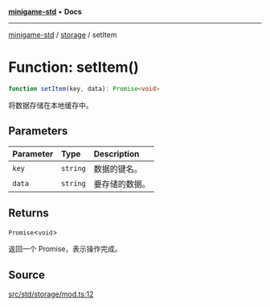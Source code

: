 [**minigame-std**](../../../index.md) • **Docs**

***

[minigame-std](../../../index.md) / [storage](../index.md) / setItem

# Function: setItem()

```ts
function setItem(key, data): Promise<void>
```

将数据存储在本地缓存中。

## Parameters

| Parameter | Type | Description |
| :------ | :------ | :------ |
| `key` | `string` | 数据的键名。 |
| `data` | `string` | 要存储的数据。 |

## Returns

`Promise`\<`void`\>

返回一个 Promise，表示操作完成。

## Source

[src/std/storage/mod.ts:12](https://github.com/JiangJie/minigame-std/blob/fe87039c9bf9e09f2936bdac3b9a02fcf5e4b50c/src/std/storage/mod.ts#L12)
